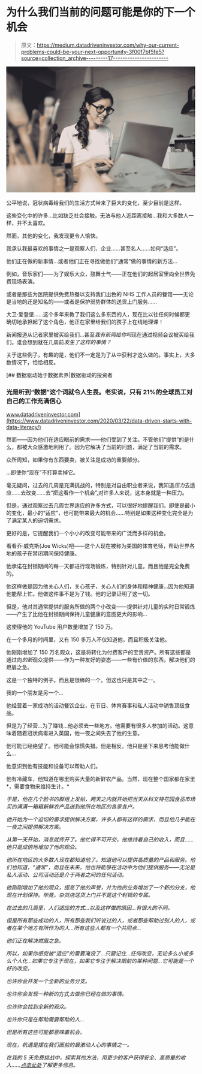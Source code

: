 # 为什么我们当前的问题可能是你的下一个机会

> 原文：<https://medium.datadriveninvestor.com/why-our-current-problems-could-be-your-next-opportunity-3f00f7bf5fe5?source=collection_archive---------17----------------------->

![](img/ee1a2563d0e9a3699954579ef141e005.png)

公平地说，冠状病毒给我们的生活方式带来了巨大的变化，至少目前是这样。

这些变化中的许多…比如缺乏社会接触，无法与他人近距离接触…我和大多数人一样，并不太喜欢。

然而，其他的变化，我发现更令人愉快。

我承认我最喜欢的事情之一是观察人们、企业……甚至名人……如何“适应”。

他们正在做的新事情…或者他们正在寻找做他们“通常”做的事情的新方法…

例如，音乐家们——为了娱乐大众，鼓舞士气——正在他们的起居室里向全世界免费现场表演。

或者是那些为医院提供免费热餐以支持我们出色的 NHS 工作人员的餐馆——无论是当地的还是知名的——或者是保护弱势群体的送货上门服务……

大卫·爱登堡……这个多年来教了我们这么多东西的人，现在比以往任何时候都更确切地承担起了这个角色，他正在家里给我们的孩子上在线地理课！

新闻报道从记者家里被买给我们…甚至*我有新闻给你吗*现在通过视频会议被买给我们。谁会想到就在几周前*发生了这样的事情？*

关于这些例子，有趣的是，他们不一定是为了从中获利才这么做的。事实上，大多数情况下，恰恰相反。

[](https://www.datadriveninvestor.com/2020/03/22/data-driven-starts-with-data-literacy/) [## 数据驱动始于数据素养|数据驱动的投资者

### 光是听到“数据”这个词就令人生畏。老实说，只有 21%的全球员工对自己的工作充满信心

www.datadriveninvestor.com](https://www.datadriveninvestor.com/2020/03/22/data-driven-starts-with-data-literacy/) 

然而——因为他们在适应眼前的需求——他们受到了关注。不管他们“提供”的是什么，都被大众感激地利用了。因为它解决了当前的问题，满足了当前的需求。

众所周知，如果你有东西要卖，被关注是成功的重要部分。

…即使你“现在”不打算卖掉它。

毫无疑问，过去的几周是充满挑战的，特别是对自由职业者来说，我知道*压力*去适应……去改变……去“把这看作一个机会”,对许多人来说，这本身就是一种压力。

但是，通过观察过去几周世界适应的许多方式，可以很好地提醒我们，即使是最小的变化，最小的“适应”，也可能带来最大的机会……特别是如果这种变化完全是为了满足某人的迫切需求。

更好的是，它提醒我们一个小小的改变可能带来的广泛而多样的机会。

看看乔·威克斯(Joe Wicks)吧——这个人现在被称为美国的体育老师，帮助世界各地的孩子在禁闭期间保持健康。

他承诺在封锁期间的每一天都进行现场锻炼，特别针对儿童。而且他是完全免费的。

他这样做是因为他关心人们，关心孩子，关心人们的身体和精神健康…因为他知道他能帮上忙。他做这件事不是为了钱。他的记录证明了这一切。

但是，他对其通常提供的服务所做的两个小改变——提供针对儿童的实时日常锻炼——产生了比他在封锁期间保持儿童健康的意图更大的影响…

这使得他的 YouTube 用户数量增加了 150 万。

在一个多月的时间里，又有 150 多万人不仅知道他，而且积极关注他。

他刚刚增加了 150 万名观众，这是将转化为付费客户的宝贵资产。所有这些都是通过向*的新*观众提供——作为一种友好的姿态——一些有价值的东西，解决他们的燃眉之急。

这是一个独特的例子。而且是很棒的一个。但这也只是其中之一。

我的一个朋友是另一个…

他经营着一家成功的活动餐饮企业，在节日、体育赛事和私人活动中销售顶级食品。

但是为了经营…为了赚钱…他必须去一些地方。他需要有很多人参加的活动。这意味着随着冠状病毒进入英国，他一夜之间失去了他的生意。

他可能已经绝望了。他可能会惊慌失措。但是相反，他只是坐下来思考他能做什么…

他意识到他有技能和设备可以帮助人们。

他有冷藏车，他知道在哪里购买大量的新鲜农产品。当然，现在整个国家都在家里*，需要食物来维持生计。*

*于是，他在几个脸书的群组上发帖，两天之内就开始把当天从科文特花园食品市场买的满满一箱箱新鲜农产品送到他所在地区的各家各户。*

*他开始为一个迫切的需求提供解决方案，许多人都有这样的需求，而且他几乎能在一夜之间提供解决方案。*

*从第一天开始，消息就传开了。他忙得不可开交，他维持着自己的收入，而且……他只是成倍地增加了他的观众。*

*他所在地区的大多数人现在都知道他了。知道他可以提供高质量的产品和服务。他们也知道，“通常”，而且在未来，他也将能够在活动中为他们提供服务——无论是私人活动、公司活动还是介于两者之间的任何活动。*

*他刚刚增加了他的观众，提高了他的声誉，并为他的业务增加了一个新的分支，他现在计划保持。毕竟，杂货店送货上门并不是这个封锁的专属。*

*在过去的几周里，人们适应的方式…以及这样做的原因…有很大的不同。*

*但是所有那些成功的人，所有那些我们听说过的人，或者那些帮助过别人的人，或者在某个地方有所作为的人…所有这些人都有一个共同点…*

*他们正在解决燃眉之急。*

*所以，如果你感觉被“适应”的需要淹没了…只要记住…任何改变，无论多么小或多么个人化…如果它专注于现在，如果它专注于解决眼前的某种问题…它可能是一个好的改变。*

*也许你会开发一个全新的业务分支。*

*也许你会发现一种新的*方式*去做你已经在做的事情。*

*也许你会找到全新的观众。*

*也许你只是在帮助需要帮助的人…*

*但是所有这些可能都意味着机会。*

*现在，机遇是摆在我们面前的最激动人心的事情之一。*

*在我的 5 天免费挑战中，探索其他方法，用更少的客户获得安全、高质量的收入……[点击此处](http://the3fs.com/get-paid-for-value?utm_source=Medium&utm_medium=Articles&utm_campaign=5DC)了解更多信息。*